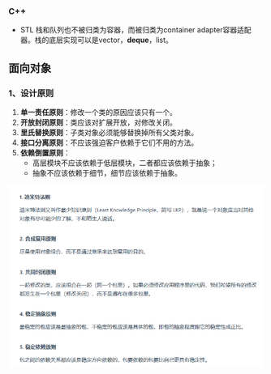 ### C++

- STL 栈和队列也不被归类为容器，而被归类为container adapter容器适配器。栈的底层实现可以是vector，**deque**，list。



## 面向对象

### 1、设计原则

1.  **单一责任原则**：修改一个类的原因应该只有一个。
2. **开放封闭原则**：类应该对扩展开放，对修改关闭。
3. **里氏替换原则**：子类对象必须能够替换掉所有父类对象。
4. **接口分离原则**：不应该强迫客户依赖于它们不用的方法。
5. **依赖倒置原则**：
   - 高层模块不应该依赖于低层模块，二者都应该依赖于抽象；
   - 抽象不应该依赖于细节，细节应该依赖于抽象。

<img src="img/image-20250308224304620.png" alt="image-20250308224304620"  />